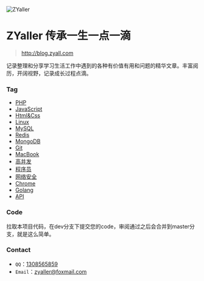 ![ZYaller](https://raw.githubusercontent.com/ZYallers/ZYaller/master/static/image/password.jpg)

# ZYaller 传承一生一点一滴
> http://blog.zyall.com

记录整理和分享学习生活工作中遇到的各种有价值有用和问题的精华文章。丰富阅历，开阔视野，记录成长过程点滴。

### Tag

- [PHP](https://github.com/ZYallers/ZYaller/tree/master/tag/php)
- [JavaScript](https://github.com/ZYallers/ZYaller/tree/master/tag/javascript)
- [Html&Css](https://github.com/ZYallers/ZYaller/tree/master/tag/html-css)
- [Linux](https://github.com/ZYallers/ZYaller/tree/master/tag/linux)
- [MySQL](https://github.com/ZYallers/ZYaller/tree/master/tag/mysql)
- [Redis](https://github.com/ZYallers/ZYaller/tree/master/tag/redis)
- [MongoDB](https://github.com/ZYallers/ZYaller/tree/master/tag/mongodb)
- [Git](https://github.com/ZYallers/ZYaller/tree/master/tag/git)
- [MacBook](https://github.com/ZYallers/ZYaller/tree/master/tag/macbook)
- [高并发](https://github.com/ZYallers/ZYaller/tree/master/tag/high-concurrent)
- [程序员](https://github.com/ZYallers/ZYaller/tree/master/tag/programmer)
- [网络安全](https://github.com/ZYallers/ZYaller/tree/master/tag/network-safety)
- [Chrome](https://github.com/ZYallers/ZYaller/tree/master/tag/chrome)
- [Golang](https://github.com/ZYallers/ZYaller/tree/master/tag/golang)
- [API](https://github.com/ZYallers/ZYaller/tree/master/tag/api)

### Code

拉取本项目代码，在dev分支下提交您的code，审阅通过之后会合并到master分支，就是这么简单。

### Contact

- `QQ`：[1308565859](http://wpa.qq.com/msgrd?v=3&uin=1308565859&site=blog.zyall.com&menu=yes)
- `Email`：[zyaller@foxmail.com](http://mail.qq.com/cgi-bin/qm_share?t=qm_mailme&email=IVtYQE1NRFNhR05ZTEBITQ9CTkw)

